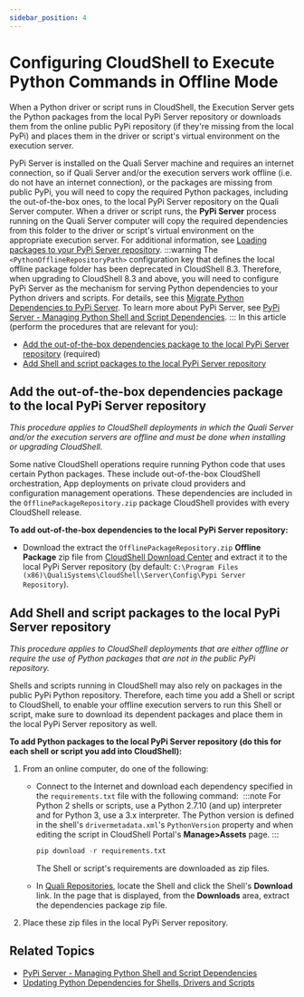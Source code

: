 ```yaml
---
sidebar_position: 4
---
```


# Configuring CloudShell to Execute Python Commands in Offline Mode

When a Python driver or script runs in CloudShell, the Execution Server gets the Python packages from the local PyPi Server repository or downloads them from the online public PyPi repository (if they're missing from the local PyPi) and places them in the driver or script's virtual environment on the execution server.

PyPi Server is installed on the Quali Server machine and requires an internet connection, so if Quali Server and/or the execution servers work offline (i.e. do not have an internet connection), or the packages are missing from public PyPi, you will need to copy the required Python packages, including the out-of-the-box ones, to the local PyPi Server repository on the Quali Server computer. When a driver or script runs, the **PyPi Server** process running on the Quali Server computer will copy the required dependencies from this folder to the driver or script's virtual environment on the appropriate execution server. For additional information, see [Loading packages to your PyPi Server repository](./pypi-server-managing-python-shell-and-script-dependencies.md#loading-packages-to-your-pypi-server-repository).
:::warning
The `<PythonOfflineRepositoryPath>` configuration key that defines the local offline package folder has been deprecated in CloudShell 8.3. Therefore, when upgrading to CloudShell 8.3 and above, you will need to configure PyPi Server as the mechanism for serving Python dependencies to your Python drivers and scripts. For details, see this [Migrate Python Dependencies to PyPi Server](../../../install-configure/cloudshell-suite/upgrade-procedure/migrate-python-dependencies.md). To learn more about PyPi Server, see [PyPi Server - Managing Python Shell and Script Dependencies](./pypi-server-managing-python-shell-and-script-dependencies.md#pypi-server---managing-python-shell-and-script-dependencies).
:::
In this article (perform the procedures that are relevant for you):

- [Add the out-of-the-box dependencies package to the local PyPi Server repository](#add-shell-and-script-packages-to-the-local-pypi-server-repository) (required)
- [Add Shell and script packages to the local PyPi Server repository](#add-shell-and-script-packages-to-the-local-pypi-server-repository)

## Add the out-of-the-box dependencies package to the local PyPi Server repository

*This procedure applies to CloudShell deployments in which the Quali Server and/or the execution servers are offline and must be done when installing or upgrading CloudShell.*

Some native CloudShell operations require running Python code that uses certain Python packages. These include out-of-the-box CloudShell orchestration, App deployments on private cloud providers and configuration management operations. These dependencies are included in the `OfflinePackageRepository.zip` package CloudShell provides with every CloudShell release.

**To add out-of-the-box dependencies to the local PyPi Server repository:**

- Download the extract the `OfflinePackageRepository.zip` **Offline Package** zip file from [CloudShell Download Center](https://support.quali.com/hc/en-us/articles/231613247) and extract it to the local PyPi Server repository (by default: `C:\Program Files (x86)\QualiSystems\CloudShell\Server\Config\Pypi Server Repository`).

## Add Shell and script packages to the local PyPi Server repository

*This procedure applies to CloudShell deployments that are either offline or require the use of Python packages that are not in the public PyPi repository.*

Shells and scripts running in CloudShell may also rely on packages in the public PyPi Python repository. Therefore, each time you add a Shell or script to CloudShell, to enable your offline execution servers to run this Shell or script, make sure to download its dependent packages and place them in the local PyPi Server repository as well.

**To add Python packages to the local PyPi Server repository (do this for each shell or script you add into CloudShell):**

1. From an online computer, do one of the following:
    
    - Connect to the Internet and download each dependency specified in the `requirements.txt` file with the following command: 
        :::note
        For Python 2 shells or scripts, use a Python 2.7.10 (and up) interpreter and for Python 3, use a 3.x interpreter. The Python version is defined in the shell's `drivermetadata.xml`'s `PythonVersion` property and when editing the script in CloudShell Portal's **Manage>Assets** page.
        :::
        ```python
        pip download -r requirements.txt
        ```
        
        The Shell or script's requirements are downloaded as zip files.
        
    - In [Quali Repositories](https://github.com/orgs/QualiSystems/repositories), locate the Shell and click the Shell's **Download** link. In the page that is displayed, from the **Downloads** area, extract the dependencies package zip file.
2. Place these zip files in the local PyPi Server repository.

## Related Topics

- [PyPi Server - Managing Python Shell and Script Dependencies](./pypi-server-managing-python-shell-and-script-dependencies.md)
- [Updating Python Dependencies for Shells, Drivers and Scripts](./updating-python-dependencies-for-shells-drivers-and-scripts.md)
